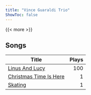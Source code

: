 ```yaml
---
title: "Vince Guaraldi Trio"
ShowToc: false
---
```


{{< more >}}

## Songs
Title | Plays 
----- | -----: 
[Linus And Lucy](/songs/linus-and-lucy) | 100
[Christmas Time Is Here](/songs/christmas-time-is-here) | 1
[Skating](/songs/skating) | 1

